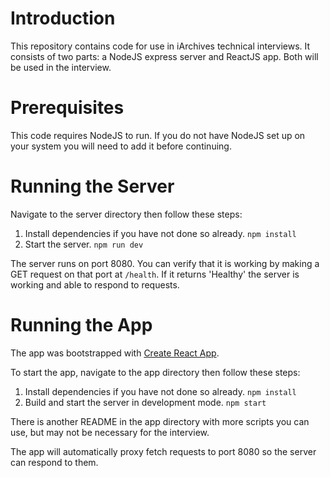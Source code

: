 # Introduction
This repository contains code for use in iArchives technical interviews. It consists of two parts: a NodeJS express server and ReactJS app. Both will be used in the interview.

# Prerequisites
This code requires NodeJS to run. If you do not have NodeJS set up on your system you will need to add it before continuing.

# Running the Server
Navigate to the server directory then follow these steps:
1. Install dependencies if you have not done so already. `npm install`
2. Start the server. `npm run dev`

The server runs on port 8080. You can verify that it is working by making a GET request on that port at `/health`. If it returns 'Healthy' the server is working and able to respond to requests.

# Running the App
The app was bootstrapped with [Create React App](https://github.com/facebook/create-react-app).

To start the app, navigate to the app directory then follow these steps:
1. Install dependencies if you have not done so already. `npm install`
2. Build and start the server in development mode. `npm start`

There is another README in the app directory with more scripts you can use, but may not be necessary for the interview.

The app will automatically proxy fetch requests to port 8080 so the server can respond to them.